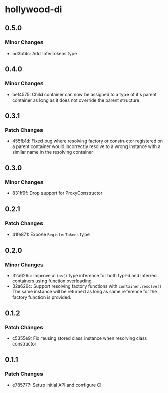 # hollywood-di

## 0.5.0

### Minor Changes

- 5d3bf4c: Add InferTokens type

## 0.4.0

### Minor Changes

- bef4575: Child container can now be assigned to a type of it's parent container as long as it does not override the parent structure

## 0.3.1

### Patch Changes

- 455fb1d: Fixed bug where resolving factory or constructor registered on a parent container would incorrectly resolve to a wrong instance with a similar name in the resolving container

## 0.3.0

### Minor Changes

- 831ff9f: Drop support for ProxyConstructor

## 0.2.1

### Patch Changes

- 41fe871: Expose `RegisterTokens` type

## 0.2.0

### Minor Changes

- 32a626c: Improve `alias()` type inference for both typed and inferred containers using function overloading
- 32a626c: Support resolving factory functions with `container.resolve()`
  The same instance will be returned as long as same reference for the factory function is provided.

## 0.1.2

### Patch Changes

- c5355e9: Fix reusing stored class instance when resolving class constructor

## 0.1.1

### Patch Changes

- e785777: Setup initial API and configure CI
